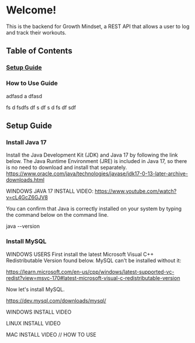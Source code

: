 # Welcome!
This is the backend for Growth Mindset, a REST API that allows a user to log and track their workouts.

## Table of Contents
### [Setup Guide](#Setup-Guide)
### How to Use Guide
adfasd
a
dfasd

fs
d
fsdfs
df
s
df
s
d
fs
df
sdf


## Setup Guide

### Install Java 17 

Install the Java Development Kit (JDK) and Java 17 by following the link below. The Java Runtime Environment (JRE) is included in Java 17, so there is no need to download and install that separately. 
https://www.oracle.com/java/technologies/javase/jdk17-0-13-later-archive-downloads.html

WINDOWS JAVA 17 INSTALL VIDEO:
https://www.youtube.com/watch?v=cL4GcZ6GJV8

You can confirm that Java is correctly installed on your system by typing the command below on the command line.

java --version

### Install MySQL

WINDOWS USERS First install the latest Microsoft Visual C++ Redistributable Version found below. MySQL can't be installed without it:

https://learn.microsoft.com/en-us/cpp/windows/latest-supported-vc-redist?view=msvc-170#latest-microsoft-visual-c-redistributable-version

Now let's install MySQL. 

https://dev.mysql.com/downloads/mysql/

WINDOWS INSTALL VIDEO

LINUX INSTALL VIDEO

MAC INSTALL VIDEO
// HOW TO USE
